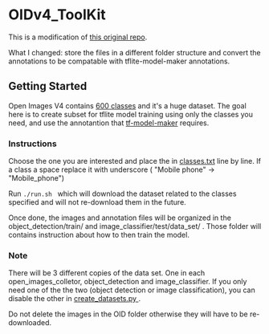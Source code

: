 # OIDv4_ToolKit
This is a modification of [this original repo](https://github.com/EscVM/OIDv4_ToolKit).

What I changed: store the files in a different folder structure and convert the annotations to be compatable with tflite-model-maker annotations.


## Getting Started
Open Images V4 contains [600 classes](https://storage.googleapis.com/openimages/2018_04/bbox_labels_600_hierarchy_visualizer/circle.html) and it's a huge dataset.
The goal here is to create subset for tflite model training using only the classes you need, and use the annotantion that [tf-model-maker](https://cloud.google.com/vision/automl/object-detection/docs/label-images-edge-model#preparing_a_dataset) requires.

### Instructions


Choose the one you are interested and place the in [classes.txt](classes.txt) line by line. If a class a space replace it with underscore ( "Mobile phone" -> "Mobile_phone")

Run ```./run.sh ``` which will download the dataset related to the classes specified and will not re-download them in the future.

Once done, the images and annotation files will be organized in the object_detection/train/ and image_classifier/test/data_set/ . Those folder will contains instruction about how to then train the model.


### Note
There will be 3 different copies of the data set. One in each open_images_colletor, object_detection and image_classifier.
If you only need one of the the two (object detection or image classification), you can disable the other in [create_datasets.py ](create_datasets.py).

Do not delete the images in the OID folder otherwise they will have to be re-downloaded.


